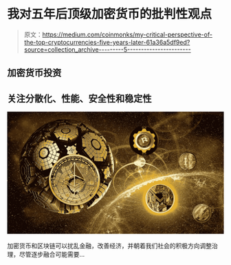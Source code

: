 # 我对五年后顶级加密货币的批判性观点

> 原文：<https://medium.com/coinmonks/my-critical-perspective-of-the-top-cryptocurrencies-five-years-later-61a36a5df9ed?source=collection_archive---------5----------------------->

## 加密货币投资

## 关注分散化、性能、安全性和稳定性

![](img/a30b543dfa940b64c1db316b1db35a98.png)

加密货币和区块链可以扰乱金融，改善经济，并朝着我们社会的积极方向调整治理，尽管逐步融合可能需要…